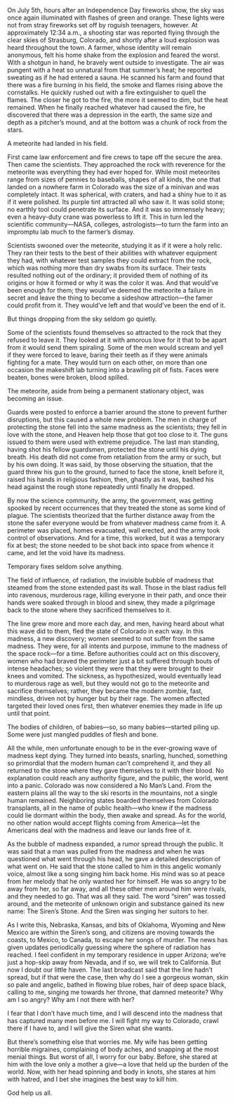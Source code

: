 On July 5th, hours after an Independence Day fireworks show, the sky was once again illuminated with flashes of green and orange. These lights were not from stray fireworks set off by roguish teenagers, however. At approximately 12:34 a.m., a shooting star was reported flying through the clear skies of Strasburg, Colorado, and shortly after a loud explosion was heard throughout the town. A farmer, whose identity will remain anonymous, felt his home shake from the explosion and feared the worst. With a shotgun in hand, he bravely went outside to investigate. The air was pungent with a heat so unnatural from that summer’s heat; he reported sweating as if he had entered a sauna. He scanned his farm and found that there was a fire burning in his field, the smoke and flames rising above the cornstalks. He quickly rushed out with a fire extinguisher to quell the flames. The closer he got to the fire, the more it seemed to dim, but the heat remained. When he finally reached whatever had caused the fire, he discovered that there was a depression in the earth, the same size and depth as a pitcher’s mound, and at the bottom was a chunk of rock from the stars.   
A meteorite had landed in his field.   
First came law enforcement and fire crews to tape off the secure the area. Then came the scientists. They approached the rock with reverence for the meteorite was everything they had ever hoped for. While most meteorites range from sizes of pennies to baseballs, shapes of all kinds, the one that landed on a nowhere farm in Colorado was the size of a minivan and was completely intact. It was spherical, with craters, and had a shiny hue to it as if it were polished. Its purple tint attracted all who saw it. It was solid stone; no earthly tool could penetrate its surface. And it was so immensely heavy; even a heavy-duty crane was powerless to lift it. This in turn led the scientific community—NASA, colleges, astrologists—to turn the farm into an impromptu lab much to the farmer’s dismay.    
Scientists swooned over the meteorite, studying it as if it were a holy relic. They ran their tests to the best of their abilities with whatever equipment they had, with whatever test samples they could extract from the rock, which was nothing more than dry swabs from its surface. Their tests resulted nothing out of the ordinary; it provided them of nothing of its origins or how it formed or why it was the color it was. And that would’ve been enough for them; they would’ve deemed the meteorite a failure in secret and leave the thing to become a sideshow attraction—the famer could profit from it. They would’ve left and that would’ve been the end of it.   
But things dropping from the sky seldom go quietly.   
Some of the scientists found themselves so attracted to the rock that they refused to leave it. They looked at it with amorous love for it that to be apart from it would send them spiraling. Some of the men would scream and yell if they were forced to leave, baring their teeth as if they were animals fighting for a mate. They would turn on each other, on more than one occasion the makeshift lab turning into a brawling pit of fists. Faces were beaten, bones were broken, blood spilled.   
The meteorite, aside from being a permanent stationary object, was becoming an issue.    
Guards were posted to enforce a barrier around the stone to prevent further disruptions, but this caused a whole new problem. The men in charge of protecting the stone fell into the same madness as the scientists; they fell in love with the stone, and Heaven help those that got too close to it. The guns issued to them were used with extreme prejudice. The last man standing, having shot his fellow guardsmen, protected the stone until his dying breath. His death did not come from retaliation from the army or such, but by his own doing. It was said, by those observing the situation, that the guard threw his gun to the ground, turned to face the stone, knelt before it, raised his hands in religious fashion, then, ghastly as it was, bashed his head against the rough stone repeatedly until finally he dropped.   
By now the science community, the army, the government, was getting spooked by recent occurrences that they treated the stone as some kind of plague. The scientists theorized that the further distance away from the stone the safer everyone would be from whatever madness came from it. A perimeter was placed, homes evacuated, wall erected, and the army took control of observations. And for a time, this worked, but it was a temporary fix at best; the stone needed to be shot back into space from whence it came, and let the void have its madness.   
Temporary fixes seldom solve anything.   
The field of influence, of radiation, the invisible bubble of madness that steamed from the stone extended past its wall. Those in the blast radius fell into ravenous, murderous rage, killing everyone in their path, and once their hands were soaked through in blood and sinew, they made a pilgrimage back to the stone where they sacrificed themselves to it.   
The line grew more and more each day, and men, having heard about what this wave did to them, fled the state of Colorado in each way. In this madness, a new discovery; women seemed to not suffer from the same madness. They were, for all intents and purpose, immune to the madness of the space rock—for a time. Before authorities could act on this discovery, women who had braved the perimeter just a bit suffered through bouts of intense headaches; so violent they were that they were brought to their knees and vomited. The sickness, as hypothesized, would eventually lead to murderous rage as well, but they would not go to the meteorite and sacrifice themselves; rather, they became the modern zombie, fast, mindless, driven not by hunger but by their rage. The women affected targeted their loved ones first, then whatever enemies they made in life up until that point.   
The bodies of children, of babies—so, so many babies—started piling up. Some were just mangled puddles of flesh and bone.   
All the while, men unfortunate enough to be in the ever-growing wave of madness kept dying. They turned into beasts, snarling, hunched, something so primordial that the modern human can’t comprehend it, and they all returned to the stone where they gave themselves to it with their blood. No explanation could reach any authority figure, and the public, the world, went into a panic. Colorado was now considered a No Man’s Land. From the eastern plains all the way to the ski resorts in the mountains, not a single human remained. Neighboring states boarded themselves from Colorado transplants, all in the name of public health—who knew if the madness could lie dormant within the body, then awake and spread. As for the world, no other nation would accept flights coming from America—let the Americans deal with the madness and leave our lands free of it.   
As the bubble of madness expanded, a rumor spread through the public. It was said that a man was pulled from the madness and when he was questioned what went through his head, he gave a detailed description of what went on. He said that the stone called to him in this angelic womanly voice, almost like a song singing him back home. His mind was so at peace from her melody that he only wanted her for himself. He was so angry to be away from her, so far away, and all these other men around him were rivals, and they needed to go. That was all they said. The word “siren” was tossed around, and the meteorite of unknown origin and substance gained its new name: The Siren’s Stone. And the Siren was singing her suitors to her.   
As I write this, Nebraska, Kansas, and bits of Oklahoma, Wyoming and New Mexico are within the Siren’s song, and citizens are moving towards the coasts, to Mexico, to Canada, to escape her songs of murder. The news has given updates periodically guessing where the sphere of radiation has reached. I feel confident in my temporary residence in upper Arizona; we’re just a hop-skip away from Nevada, and if so, we will trek to California. But now I doubt our little haven. The last broadcast said that the line hadn’t spread, but if that were the case, then why do I see a gorgeous woman, skin so pale and angelic, bathed in flowing blue robes, hair of deep space black, calling to me, singing me towards her throne, that damned meteorite? Why am I so angry? Why am I not there with her?   
I fear that I don’t have much time, and I will descend into the madness that has captured many men before me. I will fight my way to Colorado, crawl there if I have to, and I will give the Siren what she wants.   
But there’s something else that worries me. My wife has been getting horrible migraines, complaining of body aches, and snapping at the most menial things. But worst of all, I worry for our baby. Before, she stared at him with the love only a mother a give—a love that held up the burden of the world. Now, with her head spinning and body in knots, she stares at him with hatred, and I bet she imagines the best way to kill him.   
God help us all.  